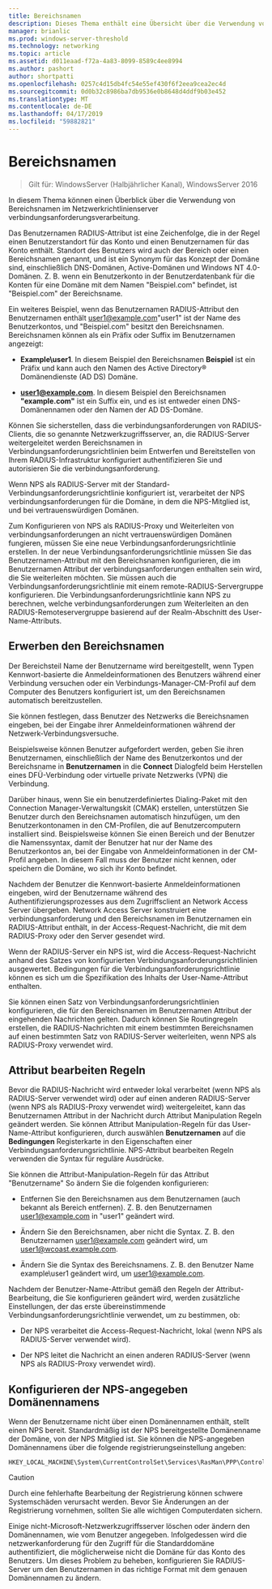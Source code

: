 ```yaml
---
title: Bereichsnamen
description: Dieses Thema enthält eine Übersicht über die Verwendung von Bereichsnamen im Netzwerkrichtlinienserver-verbindungsanforderung, die Verarbeitung in Windows Server 2016.
manager: brianlic
ms.prod: windows-server-threshold
ms.technology: networking
ms.topic: article
ms.assetid: d011eaad-f72a-4a83-8099-8589c4ee8994
ms.author: pashort
author: shortpatti
ms.openlocfilehash: 0257c4d15db4fc54e55ef430f6f2eea9cea2ec4d
ms.sourcegitcommit: 0d0b32c8986ba7db9536e0b8648d4ddf9b03e452
ms.translationtype: MT
ms.contentlocale: de-DE
ms.lasthandoff: 04/17/2019
ms.locfileid: "59882821"
---
```

# <a name="realm-names"></a>Bereichsnamen

>Gilt für: WindowsServer (Halbjährlicher Kanal), WindowsServer 2016


In diesem Thema können einen Überblick über die Verwendung von Bereichsnamen im Netzwerkrichtlinienserver verbindungsanforderungsverarbeitung.

Das Benutzernamen RADIUS-Attribut ist eine Zeichenfolge, die in der Regel einen Benutzerstandort für das Konto und einen Benutzernamen für das Konto enthält. Standort des Benutzers wird auch der Bereich oder einen Bereichsnamen genannt, und ist ein Synonym für das Konzept der Domäne sind, einschließlich DNS-Domänen, Active-Domänen und Windows NT 4.0-Domänen. Z. B. wenn ein Benutzerkonto in der Benutzerdatenbank für die Konten für eine Domäne mit dem Namen "Beispiel.com" befindet, ist "Beispiel.com" der Bereichsname.

Ein weiteres Beispiel, wenn das Benutzernamen RADIUS-Attribut den Benutzernamen enthält user1@example.com"user1" ist der Name des Benutzerkontos, und "Beispiel.com" besitzt den Bereichsnamen. Bereichsnamen können als ein Präfix oder Suffix im Benutzernamen angezeigt:

- **Example\user1**. In diesem Beispiel den Bereichsnamen **Beispiel** ist ein Präfix und kann auch den Namen des Active Directory&reg; Domänendienste \(AD DS\) Domäne.

- **user1@example.com**. In diesem Beispiel den Bereichsnamen **"example.com"** ist ein Suffix ein, und es ist entweder einen DNS-Domänennamen oder den Namen der AD DS-Domäne.

Können Sie sicherstellen, dass die verbindungsanforderungen von RADIUS-Clients, die so genannte Netzwerkzugriffsserver, an, die RADIUS-Server weitergeleitet werden Bereichsnamen in Verbindungsanforderungsrichtlinien beim Entwerfen und Bereitstellen von Ihrem RADIUS-Infrastruktur konfiguriert authentifizieren Sie und autorisieren Sie die verbindungsanforderung.

Wenn NPS als RADIUS-Server mit der Standard-Verbindungsanforderungsrichtlinie konfiguriert ist, verarbeitet der NPS verbindungsanforderungen für die Domäne, in dem die NPS-Mitglied ist, und bei vertrauenswürdigen Domänen.

Zum Konfigurieren von NPS als RADIUS-Proxy und Weiterleiten von verbindungsanforderungen an nicht vertrauenswürdigen Domänen fungieren, müssen Sie eine neue Verbindungsanforderungsrichtlinie erstellen. In der neue Verbindungsanforderungsrichtlinie müssen Sie das Benutzernamen-Attribut mit den Bereichsnamen konfigurieren, die im Benutzernamen Attribut der verbindungsanforderungen enthalten sein wird, die Sie weiterleiten möchten. Sie müssen auch die Verbindungsanforderungsrichtlinie mit einem remote-RADIUS-Servergruppe konfigurieren. Die Verbindungsanforderungsrichtlinie kann NPS zu berechnen, welche verbindungsanforderungen zum Weiterleiten an den RADIUS-Remoteservergruppe basierend auf der Realm-Abschnitt des User-Name-Attributs.

## <a name="acquiring-the-realm-name"></a>Erwerben den Bereichsnamen

Der Bereichsteil Name der Benutzername wird bereitgestellt, wenn Typen Kennwort-basierte die Anmeldeinformationen des Benutzers während einer Verbindung versuchen oder ein Verbindungs-Manager-CM-Profil auf dem Computer des Benutzers konfiguriert ist, um den Bereichsnamen automatisch bereitzustellen.

Sie können festlegen, dass Benutzer des Netzwerks die Bereichsnamen eingeben, bei der Eingabe ihrer Anmeldeinformationen während der Netzwerk-Verbindungsversuche.

Beispielsweise können Benutzer aufgefordert werden, geben Sie ihren Benutzernamen, einschließlich der Name des Benutzerkontos und der Bereichsname in **Benutzernamen** in die **Connect** Dialogfeld beim Herstellen eines DFÜ-Verbindung oder virtuelle private Netzwerks (VPN) die Verbindung.

Darüber hinaus, wenn Sie ein benutzerdefiniertes Dialing-Paket mit den Connection Manager-Verwaltungskit (CMAK) erstellen, unterstützen Sie Benutzer durch den Bereichsnamen automatisch hinzufügen, um den Benutzerkontonamen in den CM-Profilen, die auf Benutzercomputern installiert sind. Beispielsweise können Sie einen Bereich und der Benutzer die Namenssyntax, damit der Benutzer hat nur der Name des Benutzerkontos an, bei der Eingabe von Anmeldeinformationen in der CM-Profil angeben. In diesem Fall muss der Benutzer nicht kennen, oder speichern die Domäne, wo sich ihr Konto befindet.

Nachdem der Benutzer die Kennwort-basierte Anmeldeinformationen eingeben, wird der Benutzername während des Authentifizierungsprozesses aus dem Zugriffsclient an Network Access Server übergeben. Network Access Server konstruiert eine verbindungsanforderung und den Bereichsnamen im Benutzernamen ein RADIUS-Attribut enthält, in der Access-Request-Nachricht, die mit dem RADIUS-Proxy oder den Server gesendet wird.

Wenn der RADIUS-Server ein NPS ist, wird die Access-Request-Nachricht anhand des Satzes von konfigurierten Verbindungsanforderungsrichtlinien ausgewertet. Bedingungen für die Verbindungsanforderungsrichtlinie können es sich um die Spezifikation des Inhalts der User-Name-Attribut enthalten.

Sie können einen Satz von Verbindungsanforderungsrichtlinien konfigurieren, die für den Bereichsnamen im Benutzernamen Attribut der eingehenden Nachrichten gelten. Dadurch können Sie Routingregeln erstellen, die RADIUS-Nachrichten mit einem bestimmten Bereichsnamen auf einen bestimmten Satz von RADIUS-Server weiterleiten, wenn NPS als RADIUS-Proxy verwendet wird.

## <a name="attribute-manipulation-rules"></a>Attribut bearbeiten Regeln

Bevor die RADIUS-Nachricht wird entweder lokal verarbeitet (wenn NPS als RADIUS-Server verwendet wird) oder auf einen anderen RADIUS-Server (wenn NPS als RADIUS-Proxy verwendet wird) weitergeleitet, kann das Benutzernamen Attribut in der Nachricht durch Attribut Manipulation Regeln geändert werden. Sie können Attribut Manipulation-Regeln für das User-Name-Attribut konfigurieren, durch auswählen **Benutzernamen** auf die **Bedingungen** Registerkarte in den Eigenschaften einer Verbindungsanforderungsrichtlinie. NPS-Attribut bearbeiten Regeln verwenden die Syntax für reguläre Ausdrücke.

Sie können die Attribut-Manipulation-Regeln für das Attribut "Benutzername" So ändern Sie die folgenden konfigurieren:

- Entfernen Sie den Bereichsnamen aus dem Benutzernamen \(auch bekannt als Bereich entfernen\). Z. B. den Benutzernamen user1@example.com in "user1" geändert wird.

- Ändern Sie den Bereichsnamen, aber nicht die Syntax. Z. B. den Benutzernamen user1@example.com geändert wird, um user1@wcoast.example.com.

- Ändern Sie die Syntax des Bereichsnamens. Z. B. den Benutzer Name example\user1 geändert wird, um user1@example.com.

Nachdem der Benutzer-Name-Attribut gemäß den Regeln der Attribut-Bearbeitung, die Sie konfigurieren geändert wird, werden zusätzliche Einstellungen, der das erste übereinstimmende Verbindungsanforderungsrichtlinie verwendet, um zu bestimmen, ob:

- Der NPS verarbeitet die Access-Request-Nachricht, lokal (wenn NPS als RADIUS-Server verwendet wird).

- Der NPS leitet die Nachricht an einen anderen RADIUS-Server (wenn NPS als RADIUS-Proxy verwendet wird).

## <a name="configuring-the-nps-supplied-domain-name"></a>Konfigurieren der NPS-angegeben Domänennamens

Wenn der Benutzername nicht über einen Domänennamen enthält, stellt einen NPS bereit. Standardmäßig ist der NPS bereitgestellte Domänenname der Domäne, von der NPS Mitglied ist. Sie können die NPS-angegeben Domänennamens über die folgende registrierungseinstellung angeben:

    
    HKEY_LOCAL_MACHINE\System\CurrentControlSet\Services\RasMan\PPP\ControlProtocols\BuiltIn\DefaultDomain
    

>[!CAUTION]
>Durch eine fehlerhafte Bearbeitung der Registrierung können schwere Systemschäden verursacht werden. Bevor Sie Änderungen an der Registrierung vornehmen, sollten Sie alle wichtigen Computerdaten sichern.

Einige nicht-Microsoft-Netzwerkzugriffsserver löschen oder ändern den Domänennamen, wie vom Benutzer angegeben. Infolgedessen wird die netzwerkanforderung für den Zugriff für die Standarddomäne authentifiziert, die möglicherweise nicht die Domäne für das Konto des Benutzers. Um dieses Problem zu beheben, konfigurieren Sie RADIUS-Server um den Benutzernamen in das richtige Format mit dem genauen Domänennamen zu ändern.
